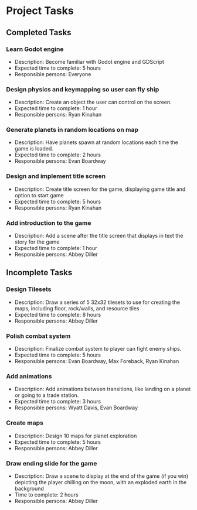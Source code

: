 # Project Tasks
## Completed Tasks

### Learn Godot engine
* Description: Become familiar with Godot engine and GDScript
* Expected time to complete: 5 hours
* Responsible persons: Everyone

### Design physics and keymapping so user can fly ship
* Description: Create an object the user can control on the screen.
* Expected time to complete: 1 hour
* Responsible persons: Ryan Kinahan

### Generate planets in random locations on map
* Description: Have planets spawn at random locations each time the game is loaded.
* Expected time to complete: 2 hours
* Responsible persons: Evan Boardway

### Design and implement title screen
* Description: Create title screen for the game, displaying game title and option to start game
* Expected time to complete: 5 hours
* Responsible persons: Ryan Kinahan

### Add introduction to the game
* Description: Add a scene after the title screen that displays in text the story for the game
* Expected time to complete: 1 hour
* Responsible persons: Abbey Diller

## Incomplete Tasks

### Design Tilesets
* Description: Draw a series of 5 32x32 tilesets to use for creating the maps, including floor, rock/walls, and resource tiles
* Expected time to complete: 8 hours
* Responsible persons: Abbey Diller

### Polish combat system 
* Description: Finalize combat system to player can fight enemy ships.
* Expected time to complete: 5 hours
* Responsible persons: Evan Boardway, Max Foreback, Ryan Kinahan

### Add animations 
* Description: Add animations between transitions, like landing on a planet or going to a trade station.
* Expected time to complete: 3 hours
* Responsible persons: Wyatt Davis, Evan Boardway

### Create maps
* Description: Design 10 maps for planet exploration
* Expected time to complete: 5 hours
* Responsible persons: Abbey Diller

### Draw ending slide for the game
* Description: Draw a scene to display at the end of the game (if you win) depicting the player chilling on the moon, with an exploded earth in the background
* Time to complete: 2 hours
* Responsible persons: Abbey Diller
